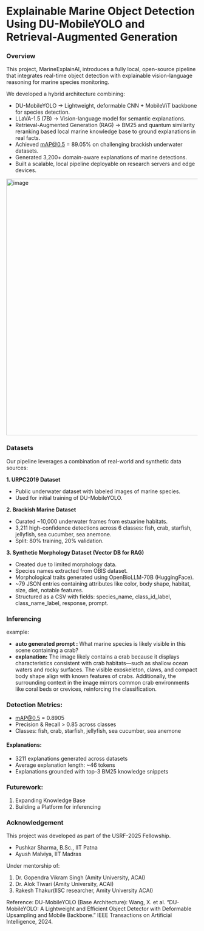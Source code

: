 # Explainable Marine Object Detection Using DU-MobileYOLO and Retrieval-Augmented Generation

### Overview
This project, MarineExplainAI, introduces a fully local, open-source pipeline that integrates real-time object detection with explainable vision-language reasoning for marine species monitoring.

We developed a hybrid architecture combining:
* DU-MobileYOLO → Lightweight, deformable CNN + MobileViT backbone for species detection.
* LLaVA-1.5 (7B) → Vision-language model for semantic explanations.
* Retrieval-Augmented Generation (RAG) → BM25 and quantum similarity reranking based local marine knowledge base to ground explanations in real facts.
* Achieved mAP@0.5 = 89.05% on challenging brackish underwater datasets.
* Generated 3,200+ domain-aware explanations of marine detections.
* Built a scalable, local pipeline deployable on research servers and edge devices.

<img width="1603" height="675" alt="image" src="https://github.com/user-attachments/assets/b0082eaa-7974-42aa-b1d4-e120dfc52a3a" />

### Datasets
Our pipeline leverages a combination of real-world and synthetic data sources:

**1. URPC2019 Dataset**

- Public underwater dataset with labeled images of marine species.
- Used for initial training of DU-MobileYOLO.

**2. Brackish Marine Dataset**
- Curated ~10,000 underwater frames from estuarine habitats.
- 3,211 high-confidence detections across 6 classes: fish, crab, starfish, jellyfish, sea cucumber, sea anemone.
- Split: 80% training, 20% validation.

**3. Synthetic Morphology Dataset (Vector DB for RAG)**
- Created due to limited morphology data.
- Species names extracted from OBIS dataset.
- Morphological traits generated using OpenBioLLM-70B (HuggingFace).
- ~79 JSON entries containing attributes like color, body shape, habitat, size, diet, notable features.
- Structured as a CSV with fields: species_name, class_id_label, class_name_label, response, prompt.


### Inferencing
example:
- **auto generated prompt :** What marine species is likely visible in this scene containing a crab?
- **explanation:** The image likely contains a crab because it displays characteristics consistent with crab habitats—such as shallow ocean waters and rocky surfaces. The visible exoskeleton, claws, and compact body shape align with known features of crabs. Additionally, the surrounding context in the image mirrors common crab environments like coral beds or crevices, reinforcing the classification.

### Detection Metrics:

- mAP@0.5 = 0.8905
- Precision & Recall > 0.85 across classes
- Classes: fish, crab, starfish, jellyfish, sea cucumber, sea anemone

#### Explanations:

- 3211 explanations generated across datasets
- Average explanation length: ~46 tokens
- Explanations grounded with top-3 BM25 knowledge snippets

### Futurework:
1. Expanding Knowledge Base
2. Building a Platform for inferencing

### Acknowledgement

This project was developed as part of the USRF-2025 Fellowship.
- Pushkar Sharma, B.Sc., IIT Patna
- Ayush Malviya, IIT Madras

Under mentorship of:
1. Dr. Gopendra Vikram Singh (Amity University, ACAI)
2. Dr. Alok Tiwari (Amity University, ACAI)
3. Rakesh Thakur(IISC researcher, Amity University ACAI)

Reference:
DU-MobileYOLO (Base Architecture):
Wang, X. et al. “DU-MobileYOLO: A Lightweight and Efficient Object Detector with Deformable Upsampling and Mobile Backbone.” IEEE Transactions on Artificial Intelligence, 2024.
